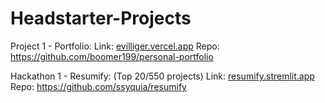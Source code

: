 # Headstarter-Projects
Project 1 - Portfolio:
Link: [evilliger.vercel.app](https://evilliger.vercel.app/)
Repo: https://github.com/boomer199/personal-portfolio

Hackathon 1 - Resumify: (Top 20/550 projects)
Link: [resumify.stremlit.app](https://resumify.streamlit.app/)
Repo: https://github.com/ssyquia/resumify
